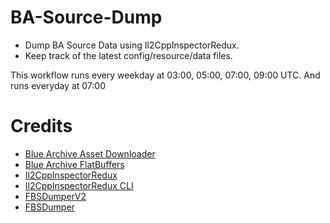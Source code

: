 # BA-Source-Dump

- Dump BA Source Data using Il2CppInspectorRedux.
- Keep track of the latest config/resource/data files.

This workflow runs every weekday at 03:00, 05:00, 07:00, 09:00 UTC.
And runs everyday at 07:00

# Credits
- [Blue Archive Asset Downloader](https://github.com/Deathemonic/BA-AD)
- [Blue Archive FlatBuffers](https://github.com/Deathemonic/BA-FB)
- [Il2CppInspectorRedux](https://github.com/LukeFZ/Il2CppInspectorRedux)
- [Il2CppInspectorRedux CLI](https://github.com/ArkanDash/Il2CppInspectorRedux)
- [FBSDumperV2](https://github.com/Hiro420/FbsDumperV2)
- [FBSDumper](https://github.com/ArkanDash/FbsDumper)